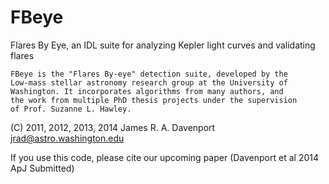 FBeye
=====

Flares By Eye, an IDL suite for analyzing Kepler light curves and validating flares



	FBeye is the "Flares By-eye" detection suite, developed by the 
	Low-mass stellar astronomy research group at the University of 
	Washington. It incorporates algorithms from many authors, and 
	the work from multiple PhD thesis projects under the supervision 
	of Prof. Suzanne L. Hawley. 



(C) 2011, 2012, 2013, 2014 James R. A. Davenport
jrad@astro.washington.edu


If you use this code, please cite our upcoming paper (Davenport et al 2014 ApJ Submitted)